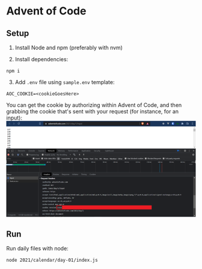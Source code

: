 # Advent of Code

## Setup

1. Install Node and npm (preferably with nvm)

2. Install dependencies:

```shell
npm i
```

3. Add `.env` file using `sample.env` template:

```text
AOC_COOKIE=<cookieGoesHere>
```

You can get the cookie by authorizing within Advent of Code, and then grabbing the cookie that's sent with your request (for instance, for an input):
![AOC cookie](https://github.com/jordy248/advent_of_code/blob/main/misc/img/setup-aoc-cookie.png?raw=true)

## Run

Run daily files with node:

```shell
node 2021/calendar/day-01/index.js
```
